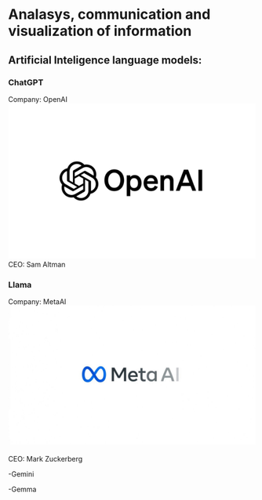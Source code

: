 # Analasys, communication and visualization of information

## Artificial Inteligence language models:

### ChatGPT
Company: OpenAI
![alt image out](/Imagens/OpenAI.png)
CEO: Sam Altman

<h3> Llama </h3>
Company: MetaAI
<img src="Imagens/MetaAI.jfif" alt="Image out">
<br><br>
CEO: Mark Zuckerberg

-Gemini

-Gemma
